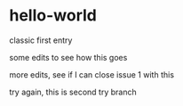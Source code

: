 # hello-world
classic first entry

some edits to see how this goes

more edits, see if I can close issue 1 with this

try again, this is second try branch
